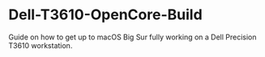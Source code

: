 # Dell-T3610-OpenCore-Build
Guide on how to get up to macOS Big Sur fully working on a Dell Precision T3610 workstation. 
